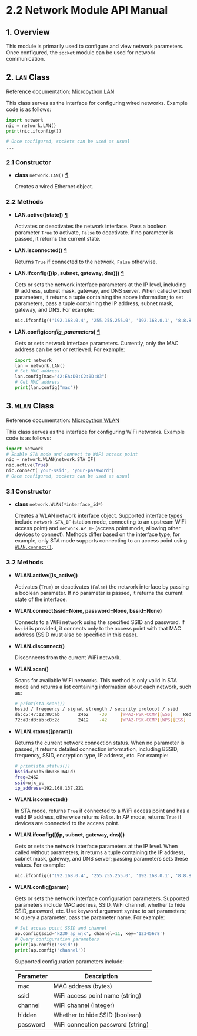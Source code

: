 # 2.2 Network Module API Manual

## 1. Overview

This module is primarily used to configure and view network parameters. Once configured, the `socket` module can be used for network communication.

## 2. `LAN` Class

Reference documentation: [Micropython LAN](https://docs.micropython.org/en/latest/library/network.LAN.html)

This class serves as the interface for configuring wired networks. Example code is as follows:

```python
import network
nic = network.LAN()
print(nic.ifconfig())

# Once configured, sockets can be used as usual
...
```

### 2.1 Constructor

- **class** `network.LAN()` [¶](https://docs.micropython.org/en/latest/library/network.LAN.html#network.LAN)

  Creates a wired Ethernet object.

### 2.2 Methods

- **LAN.active([state])** [¶](https://docs.micropython.org/en/latest/library/network.LAN.html#network.LAN.active)

  Activates or deactivates the network interface. Pass a boolean parameter `True` to activate, `False` to deactivate. If no parameter is passed, it returns the current state.

- **LAN.isconnected()** [¶](https://docs.micropython.org/en/latest/library/network.LAN.html#network.LAN.isconnected)

  Returns `True` if connected to the network, `False` otherwise.

- **LAN.ifconfig([(ip, subnet, gateway, dns)])** [¶](https://docs.micropython.org/en/latest/library/network.LAN.html#network.LAN.ifconfig)

  Gets or sets the network interface parameters at the IP level, including IP address, subnet mask, gateway, and DNS server. When called without parameters, it returns a tuple containing the above information; to set parameters, pass a tuple containing the IP address, subnet mask, gateway, and DNS. For example:

  ```python
  nic.ifconfig(('192.168.0.4', '255.255.255.0', '192.168.0.1', '8.8.8.8'))
  ```

- **LAN.config(*config_parameters*)** [¶](https://docs.micropython.org/en/latest/library/network.LAN.html#network.LAN.config)

  Gets or sets network interface parameters. Currently, only the MAC address can be set or retrieved. For example:

  ```python
  import network
  lan = network.LAN()
  # Set MAC address
  lan.config(mac="42:EA:D0:C2:0D:83")
  # Get MAC address
  print(lan.config("mac"))
  ```

## 3. `WLAN` Class

Reference documentation: [Micropython WLAN](https://docs.micropython.org/en/latest/library/network.WLAN.html)

This class serves as the interface for configuring WiFi networks. Example code is as follows:

```python
import network
# Enable STA mode and connect to WiFi access point
nic = network.WLAN(network.STA_IF)
nic.active(True)
nic.connect('your-ssid', 'your-password')
# Once configured, sockets can be used as usual
```

### 3.1 Constructor

- **class** `network.WLAN(*interface_id*)`

  Creates a WLAN network interface object. Supported interface types include `network.STA_IF` (station mode, connecting to an upstream WiFi access point) and `network.AP_IF` (access point mode, allowing other devices to connect). Methods differ based on the interface type; for example, only STA mode supports connecting to an access point using [`WLAN.connect()`](https://docs.micropython.org/en/latest/library/network.WLAN.html#network.WLAN.connect).

### 3.2 Methods

- **WLAN.active([is_active])**

  Activates (`True`) or deactivates (`False`) the network interface by passing a boolean parameter. If no parameter is passed, it returns the current state of the interface.

- **WLAN.connect(ssid=None, password=None, bssid=None)**

  Connects to a WiFi network using the specified SSID and password. If `bssid` is provided, it connects only to the access point with that MAC address (SSID must also be specified in this case).

- **WLAN.disconnect()**

  Disconnects from the current WiFi network.

- **WLAN.scan()**

  Scans for available WiFi networks. This method is only valid in STA mode and returns a list containing information about each network, such as:

  ```bash
  # print(sta.scan())
  bssid / frequency / signal strength / security protocol / ssid
  da:c5:47:12:80:ab       2462    -30     [WPA2-PSK-CCMP][ESS]    Redmi Note 11 Pro
  72:a8:d3:ab:c8:2c       2412    -42     [WPA2-PSK-CCMP][WPS][ESS]       wifi_test
  ```

- **WLAN.status([param])**

  Returns the current network connection status. When no parameter is passed, it returns detailed connection information, including BSSID, frequency, SSID, encryption type, IP address, etc. For example:

  ```bash
  # print(sta.status())
  bssid=c6:b5:b6:86:64:d7
  freq=2462
  ssid=wjx_pc
  ip_address=192.168.137.221
  ```

- **WLAN.isconnected()**

  In STA mode, returns `True` if connected to a WiFi access point and has a valid IP address, otherwise returns `False`. In AP mode, returns `True` if devices are connected to the access point.

- **WLAN.ifconfig([(ip, subnet, gateway, dns)])**

  Gets or sets the network interface parameters at the IP level. When called without parameters, it returns a tuple containing the IP address, subnet mask, gateway, and DNS server; passing parameters sets these values. For example:

  ```python
  nic.ifconfig(('192.168.0.4', '255.255.255.0', '192.168.0.1', '8.8.8.8'))
  ```

- **WLAN.config(param)**

  Gets or sets the network interface configuration parameters. Supported parameters include MAC address, SSID, WiFi channel, whether to hide SSID, password, etc. Use keyword argument syntax to set parameters; to query a parameter, pass the parameter name. For example:

  ```python
  # Set access point SSID and channel
  ap.config(ssid='k230_ap_wjx', channel=11, key='12345678')
  # Query configuration parameters
  print(ap.config('ssid'))
  print(ap.config('channel'))
  ```

  Supported configuration parameters include:

  | Parameter | Description                  |
  | --------- | ---------------------------- |
  | mac       | MAC address (bytes)          |
  | ssid      | WiFi access point name (string) |
  | channel   | WiFi channel (integer)       |
  | hidden    | Whether to hide SSID (boolean) |
  | password  | WiFi connection password (string) |
  